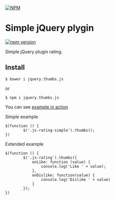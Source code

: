[![NPM](https://nodei.co/npm/jquery.thumbs.js.png?downloads=true&downloadRank=true&stars=true)](https://nodei.co/npm/jquery.thumbs.js/)

# Simple jQuery plygin 
[![npm version](https://badge.fury.io/js/jquery.thumbs.js.svg)](https://badge.fury.io/js/jquery.thumbs.js)

Simple jQuery plugin rating.

## Install
```
$ bower i jquery.thumbs.js
```
or 
```
$ npm i jquery.thumbs.js  
```

You can see [example in action](https://cdn.rawgit.com/nfort/jquery.thumbs.js/master/example/index.html)

Simple example

```
$(function () {
        $('.js-rating-simple').thumbs();
})
```

Extended example

```
$(function () {
        $('.js-rating').thumbs({
            onLike: function (value) {
                console.log('Like ' + value);
            },
            onDislike: function(value) {
                console.log('Dislike ' + value)
            }
        });
})
```